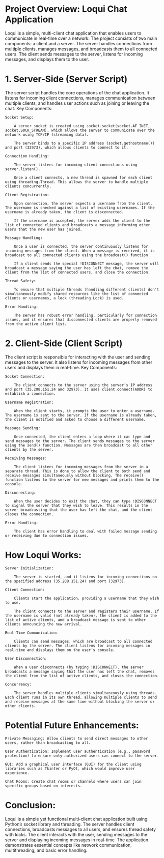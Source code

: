# Project Overview: Loqui Chat Application

Loqui is a simple, multi-client chat application that enables users to communicate in real-time over a network. The project consists of two main components: a client and a server. The server handles connections from multiple clients, manages messages, and broadcasts them to all connected users. The client sends messages to the server, listens for incoming messages, and displays them to the user.
# 1. Server-Side (Server Script)

The server script handles the core operations of the chat application. It listens for incoming client connections, manages communication between multiple clients, and handles user actions such as joining or leaving the chat.
Key Components:

    Socket Setup:

        A server socket is created using socket.socket(socket.AF_INET, socket.SOCK_STREAM), which allows the server to communicate over the network using TCP/IP (streaming data).

        The server binds to a specific IP address (socket.gethostname()) and port (32973), which allows clients to connect to it.

    Connection Handling:

        The server listens for incoming client connections using server.listen().

        Once a client connects, a new thread is spawned for each client using threading.Thread. This allows the server to handle multiple clients concurrently.

    Client Registration:

        Upon connection, the server expects a username from the client. The username is checked against a list of existing usernames. If the username is already taken, the client is disconnected.

        If the username is accepted, the server adds the client to the list of connected clients and broadcasts a message informing other users that the new user has joined.

    Message Handling:

        Once a user is connected, the server continuously listens for incoming messages from the client. When a message is received, it is broadcast to all connected clients using the broadcast() function.

        If a client sends the special !DISCONNECT message, the server will broadcast a message saying the user has left the chat, remove the client from the list of connected users, and close the connection.

    Thread Safety:

        To ensure that multiple threads (handling different clients) don’t simultaneously modify shared resources like the list of connected clients or usernames, a lock (threading.Lock) is used.

    Error Handling:

        The server has robust error handling, particularly for connection issues, and it ensures that disconnected clients are properly removed from the active client list.

# 2. Client-Side (Client Script)

The client script is responsible for interacting with the user and sending messages to the server. It also listens for incoming messages from other users and displays them in real-time.
Key Components:

    Socket Connection:

        The client connects to the server using the server’s IP address and port (35.208.151.24 and 32973). It uses client.connect(ADDR) to establish a connection.

    Username Registration:

        When the client starts, it prompts the user to enter a username. The username is sent to the server. If the username is already taken, the client is notified and asked to choose a different username.

    Message Sending:

        Once connected, the client enters a loop where it can type and send messages to the server. The client sends messages to the server using the send() function. Messages are then broadcast to all other clients by the server.

    Receiving Messages:

        The client listens for incoming messages from the server in a separate thread. This is done to allow the client to both send and receive messages simultaneously without blocking. The receive() function listens to the server for new messages and prints them to the console.

    Disconnecting:

        When the user decides to exit the chat, they can type !DISCONNECT to signal the server that they wish to leave. This results in the server broadcasting that the user has left the chat, and the client closes the connection.

    Error Handling:

        The client has error handling to deal with failed message sending or receiving due to connection issues.

# How Loqui Works:

    Server Initialization:

        The server is started, and it listens for incoming connections on the specified address (35.208.151.24) and port (32973).

    Client Connection:

        Clients start the application, providing a username that they wish to use.

        The client connects to the server and registers their username. If the username is valid (not already taken), the client is added to the list of active clients, and a broadcast message is sent to other clients announcing the new arrival.

    Real-Time Communication:

        Clients can send messages, which are broadcast to all connected clients by the server. The client listens for incoming messages in real-time and displays them on the user’s console.

    User Disconnection:

        When a user disconnects (by typing !DISCONNECT), the server broadcasts a message saying that the user has left the chat, removes the client from the list of active clients, and closes the connection.

    Concurrency:

        The server handles multiple clients simultaneously using threads. Each client runs in its own thread, allowing multiple clients to send and receive messages at the same time without blocking the server or other clients.

# Potential Future Enhancements:

    Private Messaging: Allow clients to send direct messages to other users, rather than broadcasting to all.

    User Authentication: Implement user authentication (e.g., password protection) to ensure only authorized users can connect to the server.

    GUI: Add a graphical user interface (GUI) for the client using libraries such as Tkinter or PyQt, which would improve user experience.

    Chat Rooms: Create chat rooms or channels where users can join specific groups based on interests.

# Conclusion:

Loqui is a simple yet functional multi-client chat application built using Python’s socket library and threading. The server handles client connections, broadcasts messages to all users, and ensures thread safety with locks. The client interacts with the user, sending messages to the server and displaying incoming messages in real-time. The application demonstrates essential concepts like network communication, multithreading, and basic error handling.
